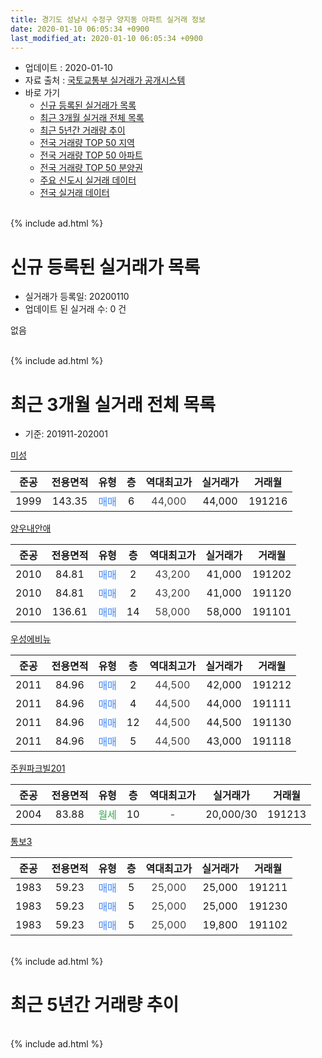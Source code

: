 ```yaml
---
title: 경기도 성남시 수정구 양지동 아파트 실거래 정보
date: 2020-01-10 06:05:34 +0900
last_modified_at: 2020-01-10 06:05:34 +0900
---
```


* 업데이트 : 2020-01-10
* 자료 출처 : [국토교통부 실거래가 공개시스템](http://rt.molit.go.kr)
* 바로 가기
    * [신규 등록된 실거래가 목록](#신규-등록된-실거래가-목록)
    * [최근 3개월 실거래 전체 목록](#최근-3개월-실거래-전체-목록)
    * [최근 5년간 거래량 추이](#최근-5년간-거래량-추이)
    * [전국 거래량 TOP 50 지역](https://inasie.github.io/apt-trade-info/최근-3개월-전국에서-가장-거래가-많이-발생한-지역)
    * [전국 거래량 TOP 50 아파트](https://inasie.github.io/apt-trade-info/최근-3개월-전국에서-가장-거래가-많이-발생한-아파트)
    * [전국 거래량 TOP 50 분양권](https://inasie.github.io/apt-trade-info/최근-3개월-전국에서-가장-거래가-많이-발생한-분양권)
    * [주요 신도시 실거래 데이터](https://inasie.github.io/apt-trade-info/주요-신도시)
    * [전국 실거래 데이터](https://inasie.github.io/apt-trade-info/전국)
<br>
{% include ad.html %}
<br>

# 신규 등록된 실거래가 목록
* 실거래가 등록일: 20200110
* 업데이트 된 실거래 수: 0 건

없음

<br>
{% include ad.html %}
<br>

# 최근 3개월 실거래 전체 목록
* 기준: 201911-202001


[미성](https://search.naver.com/search.naver?query=%EA%B2%BD%EA%B8%B0%EB%8F%84+%EC%84%B1%EB%82%A8%EC%8B%9C+%EC%88%98%EC%A0%95%EA%B5%AC+%EC%96%91%EC%A7%80%EB%8F%99+%EB%AF%B8%EC%84%B1)

|준공|전용면적|유형|층|역대최고가|실거래가|거래월|
|:---:|:---:|:---:|:---:|:---:|:---:|:---:|
|1999|143.35|<span style="color:#4285f3">매매</span>|6|<span style="color:#444444">44,000</span>|44,000|191216|

[양우내안애](https://search.naver.com/search.naver?query=%EA%B2%BD%EA%B8%B0%EB%8F%84+%EC%84%B1%EB%82%A8%EC%8B%9C+%EC%88%98%EC%A0%95%EA%B5%AC+%EC%96%91%EC%A7%80%EB%8F%99+%EC%96%91%EC%9A%B0%EB%82%B4%EC%95%88%EC%95%A0)

|준공|전용면적|유형|층|역대최고가|실거래가|거래월|
|:---:|:---:|:---:|:---:|:---:|:---:|:---:|
|2010|84.81|<span style="color:#4285f3">매매</span>|2|<span style="color:#444444">43,200</span>|41,000|191202|
|2010|84.81|<span style="color:#4285f3">매매</span>|2|<span style="color:#444444">43,200</span>|41,000|191120|
|2010|136.61|<span style="color:#4285f3">매매</span>|14|<span style="color:#444444">58,000</span>|58,000|191101|

[우성에비뉴](https://search.naver.com/search.naver?query=%EA%B2%BD%EA%B8%B0%EB%8F%84+%EC%84%B1%EB%82%A8%EC%8B%9C+%EC%88%98%EC%A0%95%EA%B5%AC+%EC%96%91%EC%A7%80%EB%8F%99+%EC%9A%B0%EC%84%B1%EC%97%90%EB%B9%84%EB%89%B4)

|준공|전용면적|유형|층|역대최고가|실거래가|거래월|
|:---:|:---:|:---:|:---:|:---:|:---:|:---:|
|2011|84.96|<span style="color:#4285f3">매매</span>|2|<span style="color:#444444">44,500</span>|42,000|191212|
|2011|84.96|<span style="color:#4285f3">매매</span>|4|<span style="color:#444444">44,500</span>|44,000|191111|
|2011|84.96|<span style="color:#4285f3">매매</span>|12|<span style="color:#444444">44,500</span>|44,500|191130|
|2011|84.96|<span style="color:#4285f3">매매</span>|5|<span style="color:#444444">44,500</span>|43,000|191118|

[주원파크빌201](https://search.naver.com/search.naver?query=%EA%B2%BD%EA%B8%B0%EB%8F%84+%EC%84%B1%EB%82%A8%EC%8B%9C+%EC%88%98%EC%A0%95%EA%B5%AC+%EC%96%91%EC%A7%80%EB%8F%99+%EC%A3%BC%EC%9B%90%ED%8C%8C%ED%81%AC%EB%B9%8C201)

|준공|전용면적|유형|층|역대최고가|실거래가|거래월|
|:---:|:---:|:---:|:---:|:---:|:---:|:---:|
|2004|83.88|<span style="color:#34a853">월세</span>|10|<span style="color:#444444">-</span>|20,000/30|191213|

[통보3](https://search.naver.com/search.naver?query=%EA%B2%BD%EA%B8%B0%EB%8F%84+%EC%84%B1%EB%82%A8%EC%8B%9C+%EC%88%98%EC%A0%95%EA%B5%AC+%EC%96%91%EC%A7%80%EB%8F%99+%ED%86%B5%EB%B3%B43)

|준공|전용면적|유형|층|역대최고가|실거래가|거래월|
|:---:|:---:|:---:|:---:|:---:|:---:|:---:|
|1983|59.23|<span style="color:#4285f3">매매</span>|5|<span style="color:#444444">25,000</span>|25,000|191211|
|1983|59.23|<span style="color:#4285f3">매매</span>|5|<span style="color:#444444">25,000</span>|25,000|191230|
|1983|59.23|<span style="color:#4285f3">매매</span>|5|<span style="color:#444444">25,000</span>|19,800|191102|


<br>
{% include ad.html %}
<br>

# 최근 5년간 거래량 추이


<div style="width:100%;">
    <canvas id="deal_progress" height="200"></canvas>
</div>

<script>
new Chart(document.getElementById("deal_progress"), {
    type: 'line',
    data: {
        labels: ['201501','201502','201503','201504','201505','201506','201507','201508','201509','201510','201511','201512','201601','201602','201603','201604','201605','201606','201607','201608','201609','201610','201611','201612','201701','201702','201703','201704','201705','201706','201707','201708','201709','201710','201711','201712','201801','201802','201803','201804','201805','201806','201807','201808','201809','201810','201811','201812','201901','201902','201903','201904','201905','201906','201907','201908','201909','201910','201911','201912','202001'],
        datasets: [{
            label: '매매',
            pointRadius: 1,
            data: [6, 7, 3, 2, 2, 5, 4, 5, 4, 3, 4, 3, 3, 2, 4, 7, 5, 4, 7, 3, 1, 2, 4, 1, 1, 4, 4, 5, 3, 0, 0, 0, 5, 2, 3, 0, 0, 2, 6, 0, 0, 1, 4, 2, 7, 3, 6, 0, 3, 0, 3, 0, 3, 2, 5, 5, 4, 8, 6, 5, 0],
            borderColor: "rgba(255, 201, 14, 1)",
            backgroundColor: "rgba(255, 201, 14, 0.5)",
            fill: false,
            lineTension: 0
        },{
            label: '전월세',
            pointRadius: 1,
            data: [2, 5, 5, 3, 0, 3, 0, 3, 1, 5, 1, 2, 2, 1, 3, 3, 2, 1, 1, 3, 2, 1, 2, 2, 2, 2, 6, 2, 3, 2, 1, 0, 3, 1, 4, 4, 2, 2, 0, 1, 0, 2, 1, 1, 2, 2, 2, 1, 2, 1, 3, 4, 3, 1, 1, 3, 3, 1, 0, 1, 0],
            borderColor: "rgba(0, 141, 185, 1)",
            backgroundColor: "rgba(0, 141, 185, 0.5)",
            fill: false,
            lineTension: 0
        }
        ]
    },
    options: {
        responsive: true,
        title: {
            display: false
        },
        tooltips: {
            mode: 'index',
            intersect: false
        },
        hover: {
            mode: 'nearest',
            intersect: true
        },
        scales: {
            xAxes: [{
                display: true,
                scaleLabel: {
                    display: true,
                    labelString: '년/월'
                }
            }],
            yAxes: [{
                display: true,
                ticks: {
                    suggestedMin: 0,
                },
                scaleLabel: {
                    display: true,
                    labelString: '실거래 수'
                }
            }]
        }
    }
});

</script>


<br>
{% include ad.html %}
<br>

